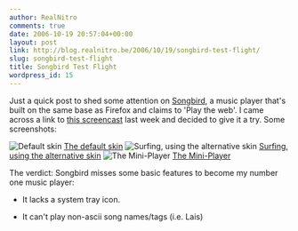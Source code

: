 ```yaml
---
author: RealNitro
comments: true
date: 2006-10-19 20:57:04+00:00
layout: post
link: http://blog.realnitro.be/2006/10/19/songbird-test-flight/
slug: songbird-test-flight
title: Songbird Test Flight
wordpress_id: 15
---
```


Just a quick post to shed some attention on [Songbird](http://www.songbirdnest.com/), a music player that's built on the same base as Firefox and claims to 'Play the web'. I came across a link to [this screencast](http://www.songbirdnest.com/screencast/) last week and decided to give it a try. Some screenshots:

![Default skin](http://realnitro.be/files/screens/Songbird/Songbird_0.2_Test_Flight_Playing_400.png)
[The default skin](http://realnitro.be/files/screens/Songbird/Songbird_0.2_Test_Flight_Playing.png)
![Surfing, using the alternative skin](http://realnitro.be/files/screens/Songbird/Songbird_0.2_Test_Flight_Surfing_400.png)
[Surfing, using the alternative skin](http://realnitro.be/files/screens/Songbird/Songbird_0.2_Test_Flight_Surfing.png)
![The Mini-Player](http://realnitro.be/files/screens/Songbird/Songbird_0.2_Test_Flight_Mini_400.png)
[The Mini-Player](http://realnitro.be/files/screens/Songbird/Songbird_0.2_Test_Flight_Mini.png)

The verdict: Songbird misses some basic features to become my number one music player:

* It lacks a system tray icon.

* It can't play non-ascii song names/tags (i.e. Lais)